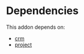 # Dependencies

This addon depends on:

- [crm](../../../../../oca-ocb-crm/odoo-bringout-oca-ocb-crm)
- [project](../../../../../oca-ocb-project/odoo-bringout-oca-ocb-project)
